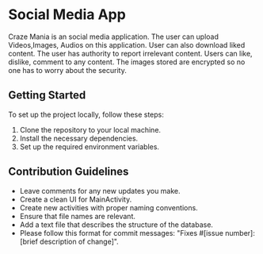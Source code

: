 # Social Media App 

Craze Mania is an social media application. The user can upload Videos,Images, Audios on this application. User can also download liked content. The user has authority to report irrelevant content. Users can like, dislike, comment to any content. The images stored are encrypted so no one has to worry about the security.

## Getting Started

To set up the project locally, follow these steps:

1. Clone the repository to your local machine.
2. Install the necessary dependencies.
3. Set up the required environment variables.

## Contribution Guidelines

* Leave comments for any new updates you make.
* Create a clean UI for MainActivity.
* Create new activities with proper naming conventions.
* Ensure that file names are relevant.
* Add a text file that describes the structure of the database.
* Please follow this format for commit messages: "Fixes #[issue number]: [brief description of change]".
